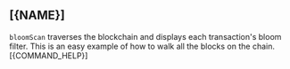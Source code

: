 ## [{NAME}]

`bloomScan` traverses the blockchain and displays each transaction's bloom filter. This is an easy example of how to walk all the blocks on the chain.
[{COMMAND_HELP}]

